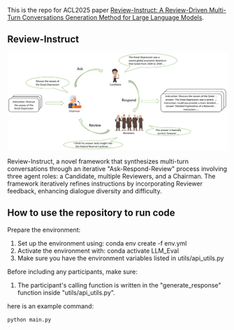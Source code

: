 This is the repo for ACL2025 paper [Review-Instruct: A Review-Driven Multi-Turn Conversations Generation Method for Large Language Models](https://arxiv.org/abs/2505.11010).


## Review-Instruct

<p align="center">
  <img src="assets/ri.png" alt="Review Instruct" />
</p>

Review-Instruct, a novel framework that synthesizes multi-turn conversations through an iterative "Ask-Respond-Review" process involving three agent roles: a Candidate, multiple Reviewers, and a Chairman. 
The framework iteratively refines instructions by incorporating Reviewer feedback, enhancing dialogue diversity and difficulty.

## How to use the repository to run code

Prepare the environment:
1. Set up the environment using: conda env create -f env.yml
2. Activate the environment with: conda activate LLM_Eval
3. Make sure you have the environment variables listed in utils/api_utils.py

Before including any participants, make sure:
1. The participant's calling function is written in the "generate_response" function inside "utils/api_utils.py".


here is an example command:

```bash
python main.py
```


